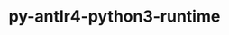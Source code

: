 ---
title: "py-antlr4-python3-runtime"
layout: cache
categories: [package, develop]
meta: {"versions": ["4.9.3"], "compilers": ["apple-clang@=15.0.0", "gcc@=11.4.0"], "oss": ["ubuntu22.04", "ventura"], "platforms": ["darwin", "linux"], "targets": ["aarch64", "x86_64_v3"], "stacks": ["ml-darwin-aarch64-mps", "ml-linux-x86_64-cpu", "ml-linux-x86_64-cuda", "root"], "num_specs": 15, "num_specs_by_stack": {"root": 15, "ml-darwin-aarch64-mps": 2, "ml-linux-x86_64-cpu": 2, "ml-linux-x86_64-cuda": 2}}
spec_details: [{"hash": "7ev2c4e25htlt7irrlg3qgfbeyydmiyv", "compiler": "apple-clang@=15.0.0", "versions": ["4.9.3"], "os": "ventura", "platform": "darwin", "target": "aarch64", "variants": ["build_system=python_pip"], "stacks": ["root"], "size": "-", "tarball": "https://binaries.spack.io/develop/build_cache/darwin-ventura-aarch64/apple-clang-15.0.0/py-antlr4-python3-runtime-4.9.3/darwin-ventura-aarch64-apple-clang-15.0.0-py-antlr4-python3-runtime-4.9.3-7ev2c4e25htlt7irrlg3qgfbeyydmiyv.spack"}, {"hash": "drvir65metsevahjhgu7wmvkd2jnf475", "compiler": "apple-clang@=15.0.0", "versions": ["4.9.3"], "os": "ventura", "platform": "darwin", "target": "aarch64", "variants": ["build_system=python_pip"], "stacks": ["root"], "size": "-", "tarball": "https://binaries.spack.io/develop/build_cache/darwin-ventura-aarch64/apple-clang-15.0.0/py-antlr4-python3-runtime-4.9.3/darwin-ventura-aarch64-apple-clang-15.0.0-py-antlr4-python3-runtime-4.9.3-drvir65metsevahjhgu7wmvkd2jnf475.spack"}, {"hash": "oihbhnnwwewiuzbnk7ecjyzbrc4j56ot", "compiler": "apple-clang@=15.0.0", "versions": ["4.9.3"], "os": "ventura", "platform": "darwin", "target": "aarch64", "variants": ["build_system=python_pip"], "stacks": ["root"], "size": "-", "tarball": "https://binaries.spack.io/develop/build_cache/darwin-ventura-aarch64/apple-clang-15.0.0/py-antlr4-python3-runtime-4.9.3/darwin-ventura-aarch64-apple-clang-15.0.0-py-antlr4-python3-runtime-4.9.3-oihbhnnwwewiuzbnk7ecjyzbrc4j56ot.spack"}, {"hash": "uqb4vyefrnyv2cea4oo6uzbnql66sniq", "compiler": "apple-clang@=15.0.0", "versions": ["4.9.3"], "os": "ventura", "platform": "darwin", "target": "aarch64", "variants": ["build_system=python_pip"], "stacks": ["ml-darwin-aarch64-mps", "root"], "size": "-", "tarball": "https://binaries.spack.io/develop/build_cache/darwin-ventura-aarch64/apple-clang-15.0.0/py-antlr4-python3-runtime-4.9.3/darwin-ventura-aarch64-apple-clang-15.0.0-py-antlr4-python3-runtime-4.9.3-uqb4vyefrnyv2cea4oo6uzbnql66sniq.spack"}, {"hash": "f7r5hgvdztm4pwb6t3m66sqx4qyjauoh", "compiler": "apple-clang@=15.0.0", "versions": ["4.9.3"], "os": "ventura", "platform": "darwin", "target": "aarch64", "variants": ["build_system=python_pip"], "stacks": ["root"], "size": "-", "tarball": "https://binaries.spack.io/develop/build_cache/darwin-ventura-aarch64/apple-clang-15.0.0/py-antlr4-python3-runtime-4.9.3/darwin-ventura-aarch64-apple-clang-15.0.0-py-antlr4-python3-runtime-4.9.3-f7r5hgvdztm4pwb6t3m66sqx4qyjauoh.spack"}, {"hash": "golc7jnoqq4s5qsezgytq7f7g2gzcher", "compiler": "apple-clang@=15.0.0", "versions": ["4.9.3"], "os": "ventura", "platform": "darwin", "target": "aarch64", "variants": ["build_system=python_pip"], "stacks": ["root"], "size": "-", "tarball": "https://binaries.spack.io/develop/build_cache/darwin-ventura-aarch64/apple-clang-15.0.0/py-antlr4-python3-runtime-4.9.3/darwin-ventura-aarch64-apple-clang-15.0.0-py-antlr4-python3-runtime-4.9.3-golc7jnoqq4s5qsezgytq7f7g2gzcher.spack"}, {"hash": "jcrgdsbjboyovh3zg2tbhz2yzvlqvc56", "compiler": "apple-clang@=15.0.0", "versions": ["4.9.3"], "os": "ventura", "platform": "darwin", "target": "aarch64", "variants": ["build_system=python_pip"], "stacks": ["ml-darwin-aarch64-mps", "root"], "size": "-", "tarball": "https://binaries.spack.io/develop/build_cache/darwin-ventura-aarch64/apple-clang-15.0.0/py-antlr4-python3-runtime-4.9.3/darwin-ventura-aarch64-apple-clang-15.0.0-py-antlr4-python3-runtime-4.9.3-jcrgdsbjboyovh3zg2tbhz2yzvlqvc56.spack"}, {"hash": "4f5bzr7hvl65ehj5zu62j6rleeq225xe", "compiler": "gcc@=11.4.0", "versions": ["4.9.3"], "os": "ubuntu22.04", "platform": "linux", "target": "x86_64_v3", "variants": ["build_system=python_pip"], "stacks": ["root"], "size": "-", "tarball": "https://binaries.spack.io/develop/build_cache/linux-ubuntu22.04-x86_64_v3/gcc-11.4.0/py-antlr4-python3-runtime-4.9.3/linux-ubuntu22.04-x86_64_v3-gcc-11.4.0-py-antlr4-python3-runtime-4.9.3-4f5bzr7hvl65ehj5zu62j6rleeq225xe.spack"}, {"hash": "iqru4qtgjhz4mxqm5u7tv6kajp34dzqp", "compiler": "gcc@=11.4.0", "versions": ["4.9.3"], "os": "ubuntu22.04", "platform": "linux", "target": "x86_64_v3", "variants": ["build_system=python_pip"], "stacks": ["root"], "size": "-", "tarball": "https://binaries.spack.io/develop/build_cache/linux-ubuntu22.04-x86_64_v3/gcc-11.4.0/py-antlr4-python3-runtime-4.9.3/linux-ubuntu22.04-x86_64_v3-gcc-11.4.0-py-antlr4-python3-runtime-4.9.3-iqru4qtgjhz4mxqm5u7tv6kajp34dzqp.spack"}, {"hash": "xioenbu2g6pocch5w6hljz5zmh3eiajk", "compiler": "gcc@=11.4.0", "versions": ["4.9.3"], "os": "ubuntu22.04", "platform": "linux", "target": "x86_64_v3", "variants": ["build_system=python_pip"], "stacks": ["root"], "size": "-", "tarball": "https://binaries.spack.io/develop/build_cache/linux-ubuntu22.04-x86_64_v3/gcc-11.4.0/py-antlr4-python3-runtime-4.9.3/linux-ubuntu22.04-x86_64_v3-gcc-11.4.0-py-antlr4-python3-runtime-4.9.3-xioenbu2g6pocch5w6hljz5zmh3eiajk.spack"}, {"hash": "yr64ll3b2dy3gqg2u3xfq63rezognl6l", "compiler": "gcc@=11.4.0", "versions": ["4.9.3"], "os": "ubuntu22.04", "platform": "linux", "target": "x86_64_v3", "variants": ["build_system=python_pip"], "stacks": ["root"], "size": "-", "tarball": "https://binaries.spack.io/develop/build_cache/linux-ubuntu22.04-x86_64_v3/gcc-11.4.0/py-antlr4-python3-runtime-4.9.3/linux-ubuntu22.04-x86_64_v3-gcc-11.4.0-py-antlr4-python3-runtime-4.9.3-yr64ll3b2dy3gqg2u3xfq63rezognl6l.spack"}, {"hash": "ky7kv2kawppot4rktrvanvxq7o2psxng", "compiler": "gcc@=11.4.0", "versions": ["4.9.3"], "os": "ubuntu22.04", "platform": "linux", "target": "x86_64_v3", "variants": ["build_system=python_pip"], "stacks": ["ml-linux-x86_64-cpu", "root", "ml-linux-x86_64-cuda"], "size": "-", "tarball": "https://binaries.spack.io/develop/build_cache/linux-ubuntu22.04-x86_64_v3/gcc-11.4.0/py-antlr4-python3-runtime-4.9.3/linux-ubuntu22.04-x86_64_v3-gcc-11.4.0-py-antlr4-python3-runtime-4.9.3-ky7kv2kawppot4rktrvanvxq7o2psxng.spack"}, {"hash": "niavqapegmvxy2pknpm3qmiaehno3t7a", "compiler": "gcc@=11.4.0", "versions": ["4.9.3"], "os": "ubuntu22.04", "platform": "linux", "target": "x86_64_v3", "variants": ["build_system=python_pip"], "stacks": ["root"], "size": "-", "tarball": "https://binaries.spack.io/develop/build_cache/linux-ubuntu22.04-x86_64_v3/gcc-11.4.0/py-antlr4-python3-runtime-4.9.3/linux-ubuntu22.04-x86_64_v3-gcc-11.4.0-py-antlr4-python3-runtime-4.9.3-niavqapegmvxy2pknpm3qmiaehno3t7a.spack"}, {"hash": "ne7vrsjysd2qo3bknhayucdynyft2cbr", "compiler": "gcc@=11.4.0", "versions": ["4.9.3"], "os": "ubuntu22.04", "platform": "linux", "target": "x86_64_v3", "variants": ["build_system=python_pip"], "stacks": ["ml-linux-x86_64-cpu", "root", "ml-linux-x86_64-cuda"], "size": "-", "tarball": "https://binaries.spack.io/develop/build_cache/linux-ubuntu22.04-x86_64_v3/gcc-11.4.0/py-antlr4-python3-runtime-4.9.3/linux-ubuntu22.04-x86_64_v3-gcc-11.4.0-py-antlr4-python3-runtime-4.9.3-ne7vrsjysd2qo3bknhayucdynyft2cbr.spack"}, {"hash": "twdrfkiun3vspyzryas76qql24zyyrfg", "compiler": "gcc@=11.4.0", "versions": ["4.9.3"], "os": "ubuntu22.04", "platform": "linux", "target": "x86_64_v3", "variants": ["build_system=python_pip"], "stacks": ["root"], "size": "-", "tarball": "https://binaries.spack.io/develop/build_cache/linux-ubuntu22.04-x86_64_v3/gcc-11.4.0/py-antlr4-python3-runtime-4.9.3/linux-ubuntu22.04-x86_64_v3-gcc-11.4.0-py-antlr4-python3-runtime-4.9.3-twdrfkiun3vspyzryas76qql24zyyrfg.spack"}]
---